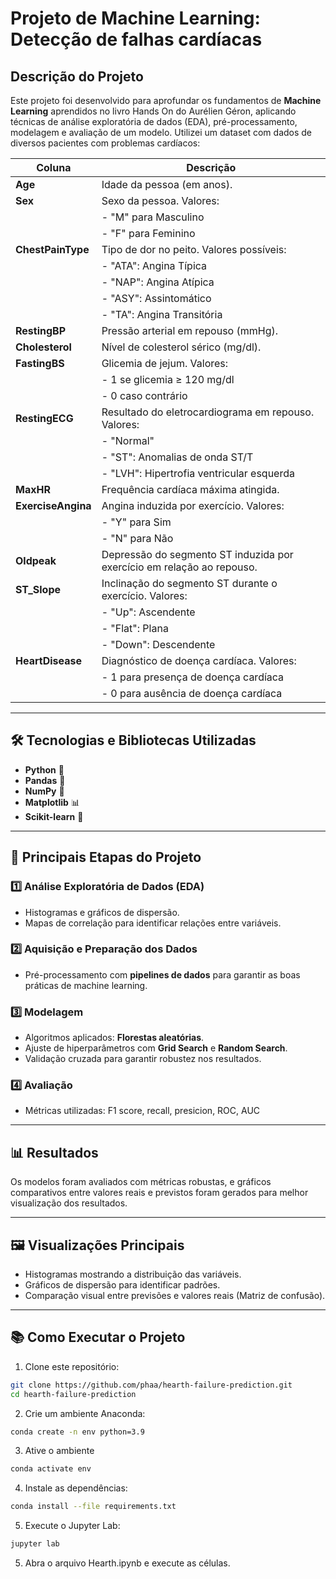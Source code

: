 # **Projeto de Machine Learning: Detecção de falhas cardíacas**

## **Descrição do Projeto**  
Este projeto foi desenvolvido para aprofundar os fundamentos de **Machine Learning** aprendidos no livro Hands On do Aurélien Géron, aplicando técnicas de análise exploratória de dados (EDA), pré-processamento, modelagem e avaliação de um modelo. Utilizei um dataset com dados de diversos pacientes com problemas cardíacos:

| **Coluna**          | **Descrição**                                                                 |
|----------------------|-------------------------------------------------------------------------------|
| **Age**             | Idade da pessoa (em anos).                                                   |
| **Sex**             | Sexo da pessoa. Valores:                                                     |
|                      | - "M" para Masculino                                                        |
|                      | - "F" para Feminino                                                         |
| **ChestPainType**    | Tipo de dor no peito. Valores possíveis:                                     |
|                      | - "ATA": Angina Típica                                                     |
|                      | - "NAP": Angina Atípica                                                    |
|                      | - "ASY": Assintomático                                                     |
|                      | - "TA": Angina Transitória                                                 |
| **RestingBP**        | Pressão arterial em repouso (mmHg).                                          |
| **Cholesterol**      | Nível de colesterol sérico (mg/dl).                                          |
| **FastingBS**        | Glicemia de jejum. Valores:                                                 |
|                      | - 1 se glicemia ≥ 120 mg/dl                                                 |
|                      | - 0 caso contrário                                                          |
| **RestingECG**       | Resultado do eletrocardiograma em repouso. Valores:                         |
|                      | - "Normal"                                                                 |
|                      | - "ST": Anomalias de onda ST/T                                             |
|                      | - "LVH": Hipertrofia ventricular esquerda                                  |
| **MaxHR**            | Frequência cardíaca máxima atingida.                                        |
| **ExerciseAngina**   | Angina induzida por exercício. Valores:                                     |
|                      | - "Y" para Sim                                                             |
|                      | - "N" para Não                                                             |
| **Oldpeak**          | Depressão do segmento ST induzida por exercício em relação ao repouso.       |
| **ST_Slope**         | Inclinação do segmento ST durante o exercício. Valores:                     |
|                      | - "Up": Ascendente                                                        |
|                      | - "Flat": Plana                                                           |
|                      | - "Down": Descendente                                                     |
| **HeartDisease**     | Diagnóstico de doença cardíaca. Valores:                                    |
|                      | - 1 para presença de doença cardíaca                                       |
|                      | - 0 para ausência de doença cardíaca                                       |

---

## 🛠️ **Tecnologias e Bibliotecas Utilizadas**  
- **Python** 🐍  
- **Pandas** 📑  
- **NumPy** 🔢  
- **Matplotlib** 📊  
- **Scikit-learn** 🤖  

---

## 🚀 **Principais Etapas do Projeto**  

### 1️⃣ **Análise Exploratória de Dados (EDA)**  
- Histogramas e gráficos de dispersão.  
- Mapas de correlação para identificar relações entre variáveis.  

### 2️⃣ **Aquisição e Preparação dos Dados**  
- Pré-processamento com **pipelines de dados** para garantir as boas práticas de machine learning.  

### 3️⃣ **Modelagem**  
- Algoritmos aplicados: **Florestas aleatórias**.  
- Ajuste de hiperparâmetros com **Grid Search** e **Random Search**.  
- Validação cruzada para garantir robustez nos resultados.  

### 4️⃣ **Avaliação**  
- Métricas utilizadas: F1 score, recall, presicion, ROC, AUC  

---

## 📊 **Resultados**  
Os modelos foram avaliados com métricas robustas, e gráficos comparativos entre valores reais e previstos foram gerados para melhor visualização dos resultados.

---

## 🖼️ **Visualizações Principais**  
- Histogramas mostrando a distribuição das variáveis.  
- Gráficos de dispersão para identificar padrões.  
- Comparação visual entre previsões e valores reais (Matriz de confusão).  

---

## 📚 **Como Executar o Projeto**  

1. Clone este repositório:  
```bash
git clone https://github.com/phaa/hearth-failure-prediction.git
cd hearth-failure-prediction
```

2. Crie um ambiente Anaconda:
```bash
conda create -n env python=3.9
```

3. Ative o ambiente
```bash
conda activate env
```

4. Instale as dependências:
```bash
conda install --file requirements.txt
```

5. Execute o Jupyter Lab: 
```bash
jupyter lab
```

5. Abra o arquivo Hearth.ipynb e execute as células.

